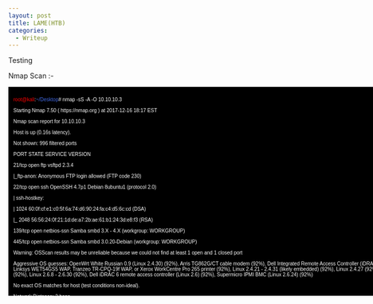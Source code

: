 ```yaml
---
layout: post
title: LAME(HTB)
categories:
  - Writeup
---
```

Testing

Nmap Scan :-
<div style="height:400px;width:800px;overflow:auto;background-color:black;color:White;scrollbar-base-color:gold;font-family:sans-serif;padding:10px;">
  <font size="1">
  <p><font color="red">root@kali</font>:<font color="RoyalBlue">~/Desktop</font># nmap -sS -A -O 10.10.10.3</br>
<br>Starting Nmap 7.50 ( https://nmap.org ) at 2017-12-16 18:17 EST</br>
<br>Nmap scan report for 10.10.10.3</br>
<br>Host is up (0.16s latency).</br>
<br>Not shown: 996 filtered ports</br>
<br>PORT STATE SERVICE VERSION</br>
<br>21/tcp open ftp vsftpd 2.3.4</br>
<br>|_ftp-anon: Anonymous FTP login allowed (FTP code 230)</br>
<br>22/tcp open ssh OpenSSH 4.7p1 Debian 8ubuntu1 (protocol 2.0)</br>
<br>| ssh-hostkey:</br>
<br>| 1024 60:0f:cf:e1:c0:5f:6a:74:d6:90:24:fa:c4:d5:6c:cd (DSA)</br>
<br>|_ 2048 56:56:24:0f:21:1d:de:a7:2b:ae:61:b1:24:3d:e8:f3 (RSA)</br>
<br>139/tcp open netbios-ssn Samba smbd 3.X - 4.X (workgroup: WORKGROUP)</br>
<br>445/tcp open netbios-ssn Samba smbd 3.0.20-Debian (workgroup: WORKGROUP)</br>
<br>Warning: OSScan results may be unreliable because we could not find at least 1 open and 1 closed port</br>
<br>Aggressive OS guesses: OpenWrt White Russian 0.9 (Linux 2.4.30) (92%), Arris TG862G/CT cable modem (92%), Dell Integrated Remote Access Controller (iDRAC6) (92%), Linksys WET54GS5 WAP, Tranzeo TR-CPQ-19f WAP, or Xerox WorkCentre Pro 265 printer (92%), Linux 2.4.21 - 2.4.31 (likely embedded) (92%), Linux 2.4.27 (92%), Linux 2.6.22 (92%), Linux 2.6.8 - 2.6.30 (92%), Dell iDRAC 6 remote access controller (Linux 2.6) (92%), Supermicro IPMI BMC (Linux 2.6.24) (92%)</br>
<br>No exact OS matches for host (test conditions non-ideal).</br>
<br>Network Distance: 2 hops</br>
<br>Service Info: OSs: Unix, Linux; CPE: cpe:/o:linux:linux_kernel</br>
<br>Host script results:</br>
<br>| smb-os-discovery:</br>
<br>| OS: Unix (Samba 3.0.20-Debian)</br>
<br>| NetBIOS computer name:</br>
<br>| Workgroup: WORKGROUP\x00</br>
<br>|_ System time: 2017-12-13T13:56:42-05:00</br>
<br>TRACEROUTE (using port 22/tcp)</br>
<br>HOP RTT ADDRESS</br>
<br>1 164.82 ms 10.10.14.1</br>
<br>2 164.95 ms 10.10.10.3</br>
<br>OS and Service detection performed. Please report any incorrect results at https://nmap.org/submit/ .</br>
<br>Nmap done: 1 IP address (1 host up) scanned in 84.01 seconds</p>
</font>

